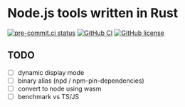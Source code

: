 # Node.js tools written in Rust

[![pre-commit.ci status](https://results.pre-commit.ci/badge/github/smarlhens/riri-node-tools/main.svg)](https://results.pre-commit.ci/latest/github/smarlhens/riri-node-tools/main)
[![GitHub CI](https://github.com/smarlhens/riri-node-tools/workflows/ci/badge.svg)](https://github.com/smarlhens/riri-node-tools/actions/workflows/ci.yml)
[![GitHub license](https://img.shields.io/github/license/smarlhens/riri-node-tools)](https://github.com/smarlhens/riri-node-tools)

## TODO

- [ ] dynamic display mode
- [ ] binary alias (npd / npm-pin-dependencies)
- [ ] convert to node using wasm
- [ ] benchmark vs TS/JS
